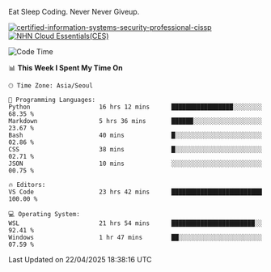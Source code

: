 Eat Sleep Coding.
Never Never Giveup.

[![certified-information-systems-security-professional-cissp](https://github.com/user-attachments/assets/d259884f-7f9a-4d80-a663-6968ead7464a)](https://www.credly.com/badges/f394a010-85a0-450b-9136-8043af01d71c/public_url)
[![NHN Cloud Essentials(CES)](https://github.com/user-attachments/assets/f405dcae-c923-424d-927f-e993bac10fa9)](https://www.nhncloud.com/kr/edu/certification/search)


<!--START_SECTION:waka-->
![Code Time](http://img.shields.io/badge/Code%20Time-4%2C121%20hrs%2021%20mins-blue)

📊 **This Week I Spent My Time On** 

```text
🕑︎ Time Zone: Asia/Seoul

💬 Programming Languages: 
Python                   16 hrs 12 mins      █████████████████░░░░░░░░   68.35 % 
Markdown                 5 hrs 36 mins       ██████░░░░░░░░░░░░░░░░░░░   23.67 % 
Bash                     40 mins             █░░░░░░░░░░░░░░░░░░░░░░░░   02.86 % 
CSS                      38 mins             █░░░░░░░░░░░░░░░░░░░░░░░░   02.71 % 
JSON                     10 mins             ░░░░░░░░░░░░░░░░░░░░░░░░░   00.75 % 

🔥 Editors: 
VS Code                  23 hrs 42 mins      █████████████████████████   100.00 % 

💻 Operating System: 
WSL                      21 hrs 54 mins      ███████████████████████░░   92.41 % 
Windows                  1 hr 47 mins        ██░░░░░░░░░░░░░░░░░░░░░░░   07.59 % 
```


 Last Updated on 22/04/2025 18:38:16 UTC
<!--END_SECTION:waka-->
